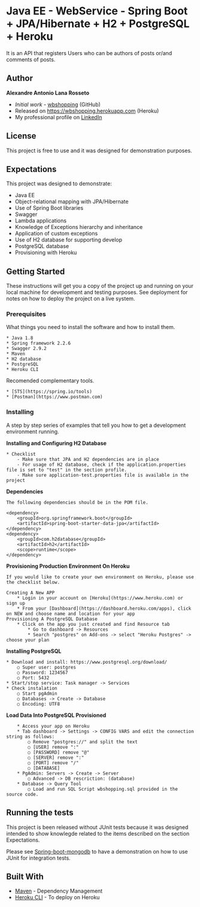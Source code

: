 # Java EE - WebService - Spring Boot + JPA/Hibernate + H2 + PostgreSQL + Heroku

It is an API that registers Users who can be authors of posts or/and comments of posts.

## Author

**Alexandre Antonio Lana Rosseto** 
* *Initial work* - [wbshopping](https://github.com/alexandrerosseto/wbshopping) (GitHub)
* Released on https://wbshopping.herokuapp.com (Heroku)
* My professional profile on [LinkedIn](https://www.linkedin.com/in/alexandrerosseto)

## License

This project is free to use and it was designed for demonstration purposes.

## Expectations

This project was designed to demonstrate:

* Java EE
* Object-relational mapping with JPA/Hibernate
* Use of Spring Boot libraries
* Swagger
* Lambda applications
* Knowledge of Exceptions hierarchy and inheritance
* Application of custom exceptions
* Use of H2 database for supporting develop
* PostgreSQL database
* Provisioning with Heroku

## Getting Started

These instructions will get you a copy of the project up and running on your local machine for development and testing purposes. See deployment for notes on how to deploy the project on a live system.

### Prerequisites

What things you need to install the software and how to install them.

```
* Java 1.8
* Spring framework 2.2.6
* Swagger 2.9.2
* Maven
* H2 database
* PostgreSQL
* Heroku CLI
```
Recomended complementary tools.

```
* [STS](https://spring.io/tools)
* [Postman](https://www.postman.com)
```

### Installing

A step by step series of examples that tell you how to get a development environment running.


**Installing and Configuring H2 Database**

```
* Checklist
	- Make sure that JPA and H2 dependencies are in place
	- For usage of H2 database, check if the application.properties file is set to "test" in the section profile.
	- Make sure application-test.properties file is available in the project
```

**Dependencies**

```
The following dependencies should be in the POM file.

<dependency>
	<groupId>org.springframework.boot</groupId>
	<artifactId>spring-boot-starter-data-jpa</artifactId>
</dependency>
<dependency>
	<groupId>com.h2database</groupId>
	<artifactId>h2</artifactId>
	<scope>runtime</scope>
</dependency>
```

**Provisioning Production Environment On Heroku**
 
```
If you would like to create your own environment on Heroku, please use the checklist below.

Creating A New APP
	* Login in your account on [Heroku](https://www.heroku.com) or sign up
	* From your [Dashboard](https://dashboard.heroku.com/apps), click on NEW and choose name and location for your app
Provisioning A PostgreSQL Database
	* Click on the app you just created and find Resource tab
		* Go to dashboard -> Resources 
		* Search "postgres" on Add-ons -> select "Heroku Postgres" -> choose your plan

```

**Installing PostgreSQL**

```
* Download and install: https://www.postgresql.org/download/ 
	○ Super user: postgres 
	○ Password: 1234567 
	○ Port: 5432 
* Start/stop service: Task manager -> Services 
* Check instalation 
	○ Start pgAdmin 
	○ Databases -> Create -> Database 
	○ Encoding: UTF8 
```

**Load Data Into PostgreSQL Provisioned**

```
 	* Access your app on Heroku
	* Tab dashboard -> Settings -> CONFIG VARS and edit the connection string as follows: 
		○ Remove "postgres://" and split the text 
		○ [USER] remove ":"
		○ [PASSWORD] remove "@"
		○ [SERVER] remove ":"
		○ [PORT] remove "/"
		○ [DATABASE]
	* PgAdmin: Servers -> Create -> Server
		○ Advanced -> DB rescriction: (database)  
	* Database -> Query Tool  
		○ Load and run SQL Script wbshopping.sql provided in the source code.
```

## Running the tests

This project is been released without JUnit tests because it was designed intended to show knowlegde related to the items described on the section Expectations.

Please see [Spring-boot-mongodb](https://github.com/alexandrerosseto/spring-boot-mongodb) to have a demonstration on how to use JUnit for integration tests.

## Built With

* [Maven](https://maven.apache.org/) - Dependency Management
* [Heroku CLI](https://devcenter.heroku.com/articles/heroku-cli#download-and-install) - To deploy on Heroku